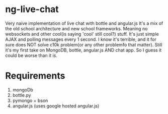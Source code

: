 ng-live-chat
============

Very naive implementation of live chat with bottle and angular.js It's a mix of the old school architecture and new school frameworks. Meaning no websockets and other cool(is saying 'cool' still cool?) stuff. It's just simple AJAX and polling messages every 1 second. I know it's terrible, and it for sure does NOT solve c10k problem(or any other problemfo that matter). Still it's my first take on MongoDB, bottle, angular.js AND chat app. So I guess it could be worse than it is.

Requirements
=
1. mongoDb
2. bottle.py
3. pymongo + bson
4. angular.js (uses google hosted angular.js)
